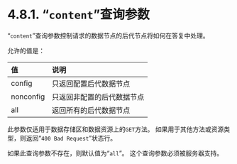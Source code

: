 # 4.8.1. “`content`”查询参数

“`content`”查询参数控制请求的数据节点的后代节点将如何在答复中处理。

允许的值是：

| 值 | 说明 |
| :------------- | :------------- |
| config | 只返回配置后代数据节点 |
| nonconfig | 只返回非配置的后代数据节点 |
| all | 返回所有的后代数据节点 |

此参数仅适用于数据存储区和数据资源上的`GET`方法。 如果用于其他方法或资源类型，则返回“`400 Bad Request`”状态行。

如果此查询参数不存在，则默认值为“`all`”。 这个查询参数必须被服务器支持。
